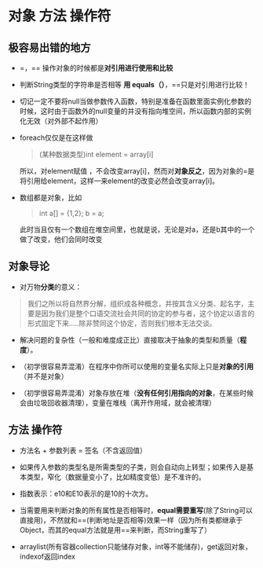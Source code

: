 对象 方法 操作符
===
**极容易出错**的地方
----

- =，== 操作对象的时候都是**对引用进行使用和比较**

- 判断String类型的字符串是否相等 **用 equals（）**，==只是对引用进行比较！

- 切记一定不要将null当做参数传入函数，特别是准备在函数里面实例化参数的时候，这时由于函数外的null变量的并没有指向堆空间，所以函数内部的实例化无效（对外部不起作用）

- foreach仅仅是在这样做

	> (某种数据类型)int element = array[i] 

	所以，对element赋值 ，不会改变array[i]，然而对**对象反之**，因为对象的=是将引用给element，这样一来element的改变必然会改变array[i]。


- 数组都是对象，比如
	> int a[] = {1,2};
	> b = a;
	
	此时当且仅有一个数组在堆空间里，也就是说，无论是对a，还是b其中的一个做了改变，他们会同时改变

对象导论
---
- 对万物**分类**的意义：
> 我们之所以将自然界分解，组织成各种概念，并按其含义分类、起名字，主要是因为我们是整个口语交流社会共同的协定的参与者，这个协定以语言的形式固定下来.....除非赞同这个协定，否则我们根本无法交谈。

- 解决问题的复杂性（一般和难度成正比）直接取决于抽象的类型和质量（**程度**）。

- （初学很容易弄混淆）在程序中你所可以使用的变量名实际上只是**对象的引用**（并不是对象）

- （初学很容易弄混淆）对象存放在堆（**没有任何引用指向的对象**，在某些时候会由垃圾回收器清理），变量在堆栈（离开作用域，就会被清理）

方法 操作符
----
- 方法名 + 参数列表 = 签名（不含返回值）

- 如果传入参数的类型名是所需类型的子类，则会自动向上转型；如果传入是基本类型，窄化（数据量变小了，比如精度变低）是不准许的。

- 指数表示：e10和E10表示的是10的十次方。

- 当需要用来判断对象的所有属性是否相等时，**equal需要重写**(除了String可以直接用)，不然就和==(判断地址是否相等)效果一样（因为所有类都继承于Object，而其的equal方法就是用==来判断，而String重写了）

- arraylist(所有容器collection只能储存对象，int等不能储存)，get返回对象，indexof返回index





